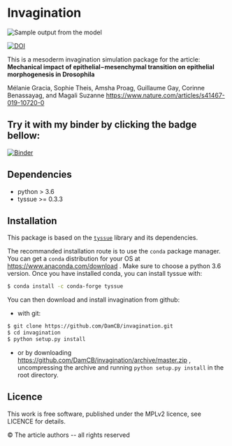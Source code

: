 # Invagination

![Sample output from the model](data/svg/header.svg)

[![DOI](https://zenodo.org/badge/185421680.svg)](https://zenodo.org/badge/latestdoi/185421680)


This is a mesoderm invagination simulation package for the article:
**Mechanical impact of epithelial−mesenchymal transition on epithelial morphogenesis in Drosophila**

Mélanie Gracia, Sophie Theis, Amsha Proag, Guillaume Gay, Corinne Benassayag, and Magali Suzanne https://www.nature.com/articles/s41467-019-10720-0




## Try it with my binder by clicking the badge bellow:

[![Binder](https://mybinder.org/badge_logo.svg)](https://mybinder.org/v2/gh/suzannelab/invagination/master?filepath=notebooks%2FIndex.ipynb)


## Dependencies

- python > 3.6
- tyssue >= 0.3.3


## Installation

This package is based on the [`tyssue`](https://tyssue.readthedocs.org) library and its dependencies.

The recommanded installation route is to use the `conda` package manager. You can get a `conda` distribution for your OS at https://www.anaconda.com/download . Make sure to choose a python 3.6 version. Once you have installed conda, you can install tyssue with:

```bash
$ conda install -c conda-forge tyssue
```

You can then download and install invagination from github:

- with git:

```bash
$ git clone https://github.com/DamCB/invagination.git
$ cd invagination
$ python setup.py install
```

- or by downloading https://github.com/DamCB/invagination/archive/master.zip ,  uncompressing the archive and running `python setup.py install` in the root directory.

## Licence

This work is free software, published under the MPLv2 licence, see LICENCE for details.


&copy; The article authors -- all rights reserved
